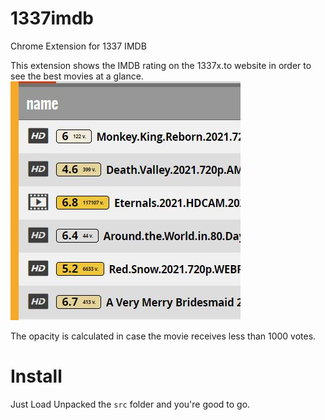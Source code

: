# 1337imdb
Chrome Extension for 1337 IMDB

This extension shows the IMDB rating on the 1337x.to website in order to see the best movies at a glance.
![Sample image](/images/sample.jpg)

The opacity is calculated in case the movie receives less than 1000 votes.

# Install
Just Load Unpacked the `src` folder and you're good to go.